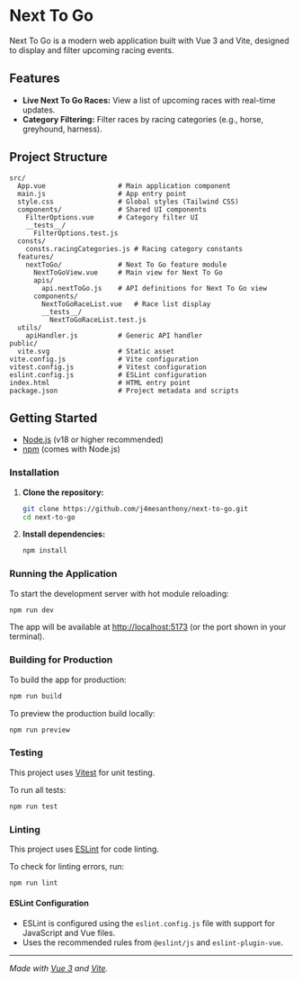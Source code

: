 # Next To Go

Next To Go is a modern web application built with Vue 3 and Vite, designed to display and filter upcoming racing events.

## Features

-   **Live Next To Go Races:** View a list of upcoming races with real-time updates.
-   **Category Filtering:** Filter races by racing categories (e.g., horse, greyhound, harness).

## Project Structure

```
src/
  App.vue                  # Main application component
  main.js                  # App entry point
  style.css                # Global styles (Tailwind CSS)
  components/              # Shared UI components
    FilterOptions.vue      # Category filter UI
    __tests__/
      FilterOptions.test.js
  consts/
    consts.racingCategories.js # Racing category constants
  features/
    nextToGo/              # Next To Go feature module
      NextToGoView.vue     # Main view for Next To Go
      apis/
        api.nextToGo.js    # API definitions for Next To Go view
      components/
        NextToGoRaceList.vue   # Race list display
        __tests__/
          NextToGoRaceList.test.js
  utils/
    apiHandler.js          # Generic API handler
public/
  vite.svg                 # Static asset
vite.config.js             # Vite configuration
vitest.config.js           # Vitest configuration
eslint.config.js           # ESLint configuration
index.html                 # HTML entry point
package.json               # Project metadata and scripts
```

## Getting Started

-   [Node.js](https://nodejs.org/) (v18 or higher recommended)
-   [npm](https://www.npmjs.com/) (comes with Node.js)

### Installation

1. **Clone the repository:**

    ```sh
    git clone https://github.com/j4mesanthony/next-to-go.git
    cd next-to-go
    ```

2. **Install dependencies:**
    ```sh
    npm install
    ```

### Running the Application

To start the development server with hot module reloading:

```sh
npm run dev
```

The app will be available at [http://localhost:5173](http://localhost:5173) (or the port shown in your terminal).

### Building for Production

To build the app for production:

```sh
npm run build
```

To preview the production build locally:

```sh
npm run preview
```

### Testing

This project uses [Vitest](https://vitest.dev/) for unit testing.

To run all tests:

```sh
npm run test
```

### Linting

This project uses [ESLint](https://eslint.org/) for code linting.

To check for linting errors, run:

```sh
npm run lint
```

#### ESLint Configuration

-   ESLint is configured using the `eslint.config.js` file with support for JavaScript and Vue files.
-   Uses the recommended rules from `@eslint/js` and `eslint-plugin-vue`.

---

_Made with [Vue 3](https://vuejs.org/) and [Vite](https://vitejs.dev/)._
